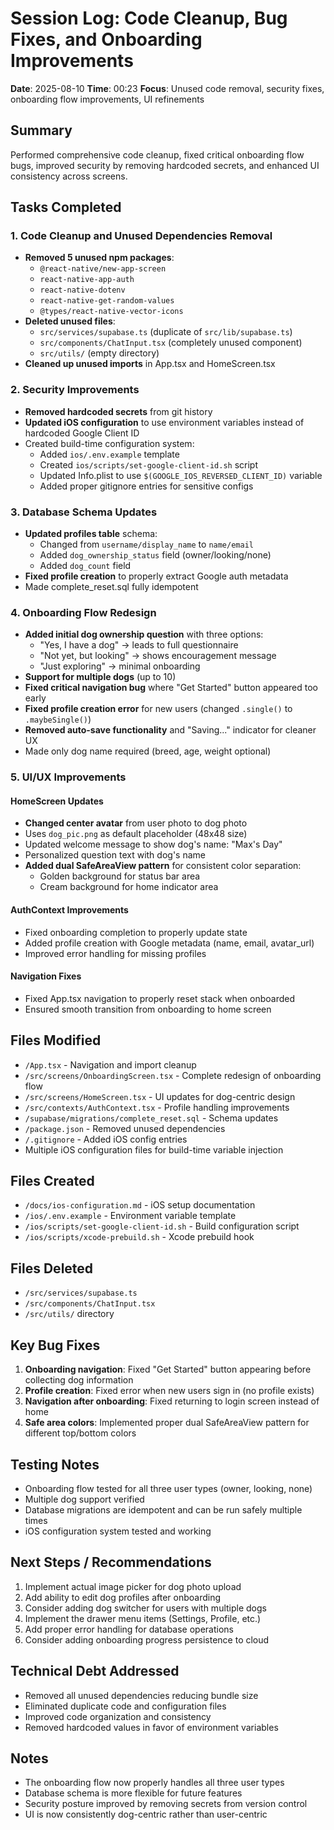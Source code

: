 # Session Log: Code Cleanup, Bug Fixes, and Onboarding Improvements
**Date**: 2025-08-10
**Time**: 00:23
**Focus**: Unused code removal, security fixes, onboarding flow improvements, UI refinements

## Summary
Performed comprehensive code cleanup, fixed critical onboarding flow bugs, improved security by removing hardcoded secrets, and enhanced UI consistency across screens.

## Tasks Completed

### 1. Code Cleanup and Unused Dependencies Removal
- **Removed 5 unused npm packages**:
  - `@react-native/new-app-screen`
  - `react-native-app-auth`
  - `react-native-dotenv`
  - `react-native-get-random-values`
  - `@types/react-native-vector-icons`
- **Deleted unused files**:
  - `src/services/supabase.ts` (duplicate of `src/lib/supabase.ts`)
  - `src/components/ChatInput.tsx` (completely unused component)
  - `src/utils/` (empty directory)
- **Cleaned up unused imports** in App.tsx and HomeScreen.tsx

### 2. Security Improvements
- **Removed hardcoded secrets** from git history
- **Updated iOS configuration** to use environment variables instead of hardcoded Google Client ID
- Created build-time configuration system:
  - Added `ios/.env.example` template
  - Created `ios/scripts/set-google-client-id.sh` script
  - Updated Info.plist to use `$(GOOGLE_IOS_REVERSED_CLIENT_ID)` variable
  - Added proper gitignore entries for sensitive configs

### 3. Database Schema Updates
- **Updated profiles table** schema:
  - Changed from `username/display_name` to `name/email`
  - Added `dog_ownership_status` field (owner/looking/none)
  - Added `dog_count` field
- **Fixed profile creation** to properly extract Google auth metadata
- Made complete_reset.sql fully idempotent

### 4. Onboarding Flow Redesign
- **Added initial dog ownership question** with three options:
  - "Yes, I have a dog" → leads to full questionnaire
  - "Not yet, but looking" → shows encouragement message
  - "Just exploring" → minimal onboarding
- **Support for multiple dogs** (up to 10)
- **Fixed critical navigation bug** where "Get Started" button appeared too early
- **Fixed profile creation error** for new users (changed `.single()` to `.maybeSingle()`)
- **Removed auto-save functionality** and "Saving..." indicator for cleaner UX
- Made only dog name required (breed, age, weight optional)

### 5. UI/UX Improvements

#### HomeScreen Updates
- **Changed center avatar** from user photo to dog photo
- Uses `dog_pic.png` as default placeholder (48x48 size)
- Updated welcome message to show dog's name: "Max's Day"
- Personalized question text with dog's name
- **Added dual SafeAreaView pattern** for consistent color separation:
  - Golden background for status bar area
  - Cream background for home indicator area

#### AuthContext Improvements
- Fixed onboarding completion to properly update state
- Added profile creation with Google metadata (name, email, avatar_url)
- Improved error handling for missing profiles

#### Navigation Fixes
- Fixed App.tsx navigation to properly reset stack when onboarded
- Ensured smooth transition from onboarding to home screen

## Files Modified
- `/App.tsx` - Navigation and import cleanup
- `/src/screens/OnboardingScreen.tsx` - Complete redesign of onboarding flow
- `/src/screens/HomeScreen.tsx` - UI updates for dog-centric design
- `/src/contexts/AuthContext.tsx` - Profile handling improvements
- `/supabase/migrations/complete_reset.sql` - Schema updates
- `/package.json` - Removed unused dependencies
- `/.gitignore` - Added iOS config entries
- Multiple iOS configuration files for build-time variable injection

## Files Created
- `/docs/ios-configuration.md` - iOS setup documentation
- `/ios/.env.example` - Environment variable template
- `/ios/scripts/set-google-client-id.sh` - Build configuration script
- `/ios/scripts/xcode-prebuild.sh` - Xcode prebuild hook

## Files Deleted
- `/src/services/supabase.ts`
- `/src/components/ChatInput.tsx`
- `/src/utils/` directory

## Key Bug Fixes
1. **Onboarding navigation**: Fixed "Get Started" button appearing before collecting dog information
2. **Profile creation**: Fixed error when new users sign in (no profile exists)
3. **Navigation after onboarding**: Fixed returning to login screen instead of home
4. **Safe area colors**: Implemented proper dual SafeAreaView pattern for different top/bottom colors

## Testing Notes
- Onboarding flow tested for all three user types (owner, looking, none)
- Multiple dog support verified
- Database migrations are idempotent and can be run safely multiple times
- iOS configuration system tested and working

## Next Steps / Recommendations
1. Implement actual image picker for dog photo upload
2. Add ability to edit dog profiles after onboarding
3. Consider adding dog switcher for users with multiple dogs
4. Implement the drawer menu items (Settings, Profile, etc.)
5. Add proper error handling for database operations
6. Consider adding onboarding progress persistence to cloud

## Technical Debt Addressed
- Removed all unused dependencies reducing bundle size
- Eliminated duplicate code and configuration files
- Improved code organization and consistency
- Removed hardcoded values in favor of environment variables

## Notes
- The onboarding flow now properly handles all three user types
- Database schema is more flexible for future features
- Security posture improved by removing secrets from version control
- UI is now consistently dog-centric rather than user-centric